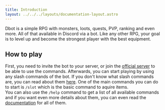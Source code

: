 ```yaml
---
title: Introduction
layout: ../../../layouts/documentation-layout.astro
---
```


Dbot is a simple RPG with monsters, loots, quests, PVP, ranking and even more. All of that available in Discord via a bot.
Like any other RPG, your goal is to level up and become the strongest player with the best equipment.  

## How to play

First, you need to invite the bot to your server, or join the [official server](https://discord.gg/BQbVNJfwvj) to be able to use the commands.
Afterwards, you can start playing by using any slash commands of the bot. If you don't know what slash commands are, you can read about them [here](https://support.discord.com/hc/en-us/articles/1500000368501-Slash-Commands-FAQ). One of the main commands you can do to start is `/slot` which is the basic command to aquire items.  
You can also use the `/help` command to get a list of all available commands and if you want even more details about them, you can even read the [documentation](/en/documentation/commands/slot) for all of them.
